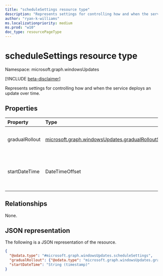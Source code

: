 ```yaml
---
title: "scheduleSettings resource type"
description: "Represents settings for controlling how and when the service deploys an update over time."
author: "ryan-k-williams"
ms.localizationpriority: medium
ms.prod: "w10"
doc_type: resourcePageType
---
```


# scheduleSettings resource type

Namespace: microsoft.graph.windowsUpdates

[!INCLUDE [beta-disclaimer](../../includes/beta-disclaimer.md)]

Represents settings for controlling how and when the service deploys an update over time.

## Properties
|Property|Type|Description|
|:---|:---|:---|
|gradualRollout|[microsoft.graph.windowsUpdates.gradualRolloutSettings](../resources/windowsupdates-gradualrolloutsettings.md)|Settings for governing how to rollout content to devices. One of: [microsoft.graph.windowsUpdates.dateDrivenRolloutSettings](../resources/windowsupdates-datedrivenrolloutsettings.md), [microsoft.graph.windowsUpdates.durationDrivenRolloutSettings](../resources/windowsupdates-durationdrivenrolloutsettings.md), or [microsoft.graph.windowsUpdates.rateDrivenRolloutSettings](../resources/windowsupdates-ratedrivenrolloutsettings.md).|
|startDateTime|DateTimeOffset|The date on which devices in the deployment start receiving the update. When not set, the deployment starts as soon as devices are assigned. The Timestamp type represents date and time information using ISO 8601 format and is always in UTC time. For example, midnight UTC on Jan 1, 2014 is `2014-01-01T00:00:00Z`.|

## Relationships
None.

## JSON representation
The following is a JSON representation of the resource.
<!-- {
  "blockType": "resource",
  "@odata.type": "microsoft.graph.windowsUpdates.scheduleSettings"
}
-->
``` json
{
  "@odata.type": "#microsoft.graph.windowsUpdates.scheduleSettings",
  "gradualRollout": {"@odata.type": "microsoft.graph.windowsUpdates.gradualRolloutSettings"},
  "startDateTime": "String (timestamp)"
}
```
